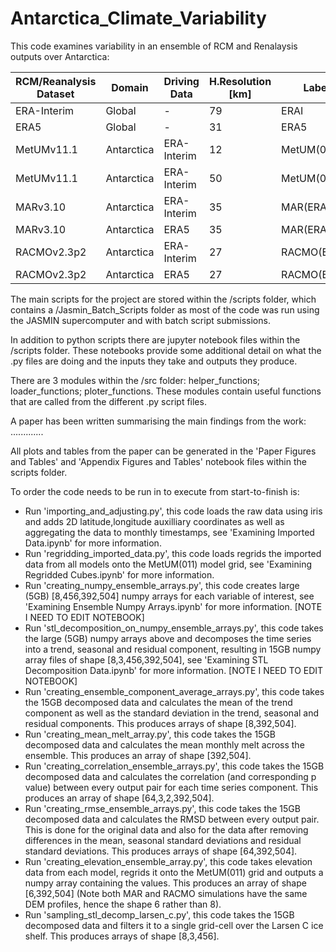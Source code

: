 # Antarctica_Climate_Variability

This code examines variability in an ensemble of RCM and Renalaysis outputs over Antarctica:

| **RCM/Reanalysis Dataset** | **Domain** | **Driving Data** | **H.Resolution [km]** | **Label**   |
|----------------------------|------------|------------------|-----------------------|-------------|
| ERA-Interim                | Global     | -                | 79                    | ERAI        |
| ERA5                       | Global     | -                | 31                    | ERA5        |
| MetUMv11.1                 | Antarctica | ERA-Interim      | 12                    | MetUM(011)  |
| MetUMv11.1                 | Antarctica | ERA-Interim      | 50                    | MetUM(044)  |
| MARv3.10                   | Antarctica | ERA-Interim      | 35                    | MAR(ERAI)   |
| MARv3.10                   | Antarctica | ERA5             | 35                    | MAR(ERA5)   |
| RACMOv2.3p2                | Antarctica | ERA-Interim      | 27                    | RACMO(ERAI) |
| RACMOv2.3p2                | Antarctica | ERA5             | 27                    | RACMO(ERA5) |

The main scripts for the project are stored within the /scripts folder, which contains a /Jasmin_Batch_Scripts folder as most of the code was run using the JASMIN supercomputer and with batch script submissions. 

In addition to python scripts there are jupyter notebook files within the /scripts folder. These notebooks provide some additional detail on what the .py files are doing and the inputs they take and outputs they produce. 

There are 3 modules within the /src folder: helper_functions; loader_functions; ploter_functions. These modules contain useful functions that are called from the different .py script files. 

A paper has been written summarising the main findings from the work: .............

All plots and tables from the paper can be generated in the 'Paper Figures and Tables' and 'Appendix Figures and Tables' notebook files within the scripts folder.

To order the code needs to be run in to execute from start-to-finish is:

- Run 'importing_and_adjusting.py', this code loads the raw data using iris and adds 2D latitude,longitude auxilliary coordinates as well as aggregating the data to monthly timestamps, see 'Examining Imported Data.ipynb' for more information.
- Run 'regridding_imported_data.py', this code loads regrids the imported data from all models onto the MetUM(011) model grid, see 'Examining Regridded Cubes.ipynb' for more information.
- Run 'creating_numpy_ensemble_arrays.py', this code creates large (5GB) [8,456,392,504] numpy arrays for each variable of interest, see 'Examining Ensemble Numpy Arrays.ipynb' for more information. [NOTE I NEED TO EDIT NOTEBOOK]
- Run 'stl_decomposition_on_numpy_ensemble_arrays.py', this code takes the large (5GB) numpy arrays above and decomposes the time series into a trend, seasonal and residual component, resulting in 15GB numpy array files of shape [8,3,456,392,504], see 'Examining STL Decomposition Data.ipynb' for more information. [NOTE I NEED TO EDIT NOTEBOOK]
- Run 'creating_ensemble_component_average_arrays.py', this code takes the 15GB decomposed data and calculates the mean of the trend component as well as the standard deviation in the trend, seasonal and residual components. This produces arrays of shape [8,392,504].
- Run 'creating_mean_melt_array.py', this code takes the 15GB decomposed data and calculates the mean monthly melt across the ensemble. This produces an array of shape [392,504].
- Run 'creating_correlation_ensemble_arrays.py', this code takes the 15GB decomposed data and calculates the correlation (and corresponding p value) between every output pair for each time series component. This produces an array of shape [64,3,2,392,504].
- Run 'creating_rmse_ensemble_arrays.py', this code takes the 15GB decomposed data and calculates the RMSD between every output pair. This is done for the original data and also for the data after removing differences in the mean, seasonal standard deviations and residual standard deviations. This produces arrays of shape [64,392,504].
- Run 'creating_elevation_ensemble_array.py', this code takes elevation data from each model, regrids it onto the MetUM(011) grid and outputs a numpy array containing the values. This produces an array of shape [6,392,504] (Note both MAR and RACMO simulations have the same DEM profiles, hence the shape 6 rather than 8).
- Run 'sampling_stl_decomp_larsen_c.py', this code takes the 15GB decomposed data and filters it to a single grid-cell over the Larsen C ice shelf. This produces arrays of shape [8,3,456].

